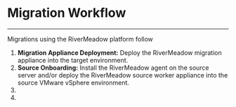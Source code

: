 # Migration Workflow
---
Migrations using the RiverMeadow platform follow

1. **Migration Appliance Deployment:** Deploy the RiverMeadow migration appliance into the target environment.
2. **Source Onboarding:** Install the RiverMeadow agent on the source server and/or deploy the RiverMeadow source worker appliance into the source VMware vSphere environment.
3. 
4. 